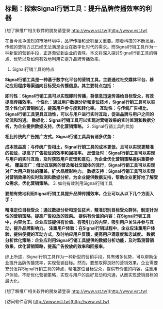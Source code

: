 ## **标题：探索Signal行销工具：提升品牌传播效率的利器**

[想了解推广相关软件的朋友请登录 http://www.vst.tw](http://www.vst.tw)

在当今竞争激烈的市场环境中，品牌传播和营销至关重要。随着科技的不断发展，传统的营销方式已经无法满足企业在数字化时代的需求。而Signal行销工具作为一种新型的营销手段，正逐渐受到企业的青睐。本文将深入探讨Signal行销工具的特点、优势以及如何有效地利用它提升品牌传播效率。

1. Signal行销工具的特点

**Signal行销工具是一种基于数字化平台的营销工具，主要通过社交媒体平台、移动应用程序等渠道向目标受众传播信息。其主要特点包括：**

**即时性：Signal行销工具可以实现即时传播，将信息迅速传递给目标受众，有效提高传播效率。**
**个性化：通过用户数据分析和定位技术，Signal行销工具可以实现个性化的营销推送，提高用户参与度和转化率。**
**互动性：与传统广告相比，Signal行销工具更具互动性，可以与用户进行实时互动，促进品牌与用户之间的交流和沟通。**
**数据化：Signal行销工具可以实现对营销效果的实时监测和数据分析，为企业提供数据支持，优化营销策略。**
2. Signal行销工具的优势

**相比传统的广告推广方式，Signal行销工具具有诸多优势：**

**成本效益高：与传统广告相比，Signal行销工具的成本更低，且可以实现更精准的投放，提高了广告投放的效率和回报率。**
**反馈及时：Signal行销工具可以实现与用户的实时互动，及时获取用户反馈和意见，为企业优化营销策略提供重要参考。**
**覆盖面广：借助互联网的普及和社交媒体的流行，Signal行销工具可以实现对广大用户群体的覆盖，扩大品牌影响力。**
**数据支持：Signal行销工具可以实现对营销效果的实时监测和数据分析，为企业提供数据支持，帮助企业更好地了解受众需求，优化营销策略。**
3. 如何有效利用Signal行销工具

**要想有效地利用Signal行销工具提升品牌传播效率，企业可以从以下几个方面入手：**

**精准定位目标受众：通过数据分析和定位技术，精准识别目标受众群体，制定针对性的营销策略，提高广告投放的效果。**
**提供有价值的内容：在Signal行销工具中，内容为王。企业应该提供有价值、有吸引力的内容，吸引用户关注并参与互动，提升品牌影响力。**
**注重用户体验：在Signal行销过程中，企业应注重用户体验，提供便捷的互动方式，及时响应用户反馈，提高用户满意度和忠诚度。**
**数据分析优化策略：企业应利用Signal行销工具提供的数据分析功能，及时监测营销效果，优化营销策略，提高广告投放的效率和回报率。**

综上所述，Signal行销工具作为一种新型的营销手段，具有诸多优势，可以帮助企业提升品牌传播效率，实现营销目标。然而，要想取得良好的营销效果，企业需要充分发挥Signal行销工具的特点，精准定位目标受众，提供有价值的内容，注重用户体验，不断优化营销策略，实现与用户的良好互动和沟通，从而实现营销目标的最大化。

[想了解推广相关软件的朋友请登录 http://www.vst.tw](http://www.vst.tw)


[访问软件官网 http://www.vst.tw](http://www.vst.tw)
